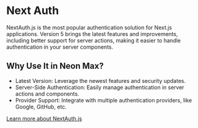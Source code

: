 # Next Auth

NextAuth.js is the most popular authentication solution for Next.js applications. Version 5 brings the latest features and improvements, including better support for server actions, making it easier to handle authentication in your server components.

## Why Use It in Neon Max?

- Latest Version: Leverage the newest features and security updates.
- Server-Side Authentication: Easily manage authentication in server actions and components.
- Provider Support: Integrate with multiple authentication providers, like Google, GitHub, etc.

[Learn more about NextAuth.js](https://authjs.dev/getting-started)
